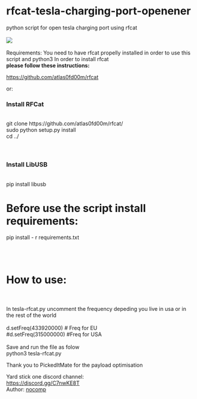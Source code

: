 # rfcat-tesla-charging-port-openener
python script for open tesla charging port using rfcat<br><br>
<img src="https://i.imgur.com/oHceMxr.jpeg"/><br><br>
Requirements:
You need to have rfcat propelly installed in order to use this script and python3
In order to install rfcat<br> <b> please follow these instructions:</b>

https://github.com/atlas0fd00m/rfcat

or:
<h3>Install RFCat</h3><br>
git clone https://github.com/atlas0fd00m/rfcat/<br>
sudo python setup.py install<br>
cd ../<br>
<br><br>
<h3>Install LibUSB</h3><br>
pip install libusb<br>

<h1>Before use the script install requirements:</h1>
pip install - r requirements.txt<br>

<br><br>
<h1>How to use:</h1>
<br><br>
In tesla-rfcat.py uncomment the frequency depeding you live in usa or in the rest of the world<br>
<br>
d.setFreq(433920000) # Freq for EU<br>
#d.setFreq(315000000) #Freq for USA<br>
<br>
Save and run the file as folow<br>
python3 tesla-rfcat.py<br>


Thank you to PickedItMate for the payload optimisation<br>

Yard stick one discord channel: <br>
https://discord.gg/C7nwKE8T<br>
Author: <a href="https://twitter.com/nocomp">nocomp</a>

